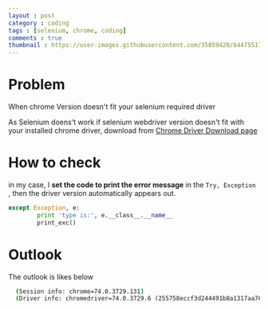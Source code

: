 ```yaml
---
layout : post
category : coding
tags : [selenium, chrome, coding]
comments : true
thumbnail : https://user-images.githubusercontent.com/35059428/64475517-4eee3d80-d1b6-11e9-9974-be484e3b80b5.png
---
```


# Problem
When chrome Version doesn't fit your selenium required driver

As Selenium doens't work if selenium webdriver version doesn't fit with your installed chrome driver,
download from [Chrome Driver Download page](https://sites.google.com/a/chromium.org/chromedriver/downloads) 


# How to check

in my case, I **set the code to print the error message** in the `Try, Exception` , then the driver version automatically appears out.

```py
except Exception, e:
        print 'type is:', e.__class__.__name__
        print_exc()
```

# Outlook

The outlook is likes below

```cmd
  (Session info: chrome=74.0.3729.131)
  (Driver info: chromedriver=74.0.3729.6 (255758eccf3d244491b8a1317aa76e1ce10d57e9-refs/branch-heads/3729@{#29}),platform=Windows NT 10.0.17134 x86_64)
```